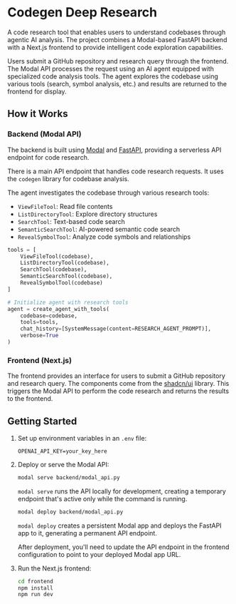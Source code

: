 # Codegen Deep Research

A code research tool that enables users to understand codebases through agentic AI analysis. The project combines a Modal-based FastAPI backend with a Next.js frontend to provide intelligent code exploration capabilities.

Users submit a GitHub repository and research query through the frontend. The Modal API processes the request using an AI agent equipped with specialized code analysis tools. The agent explores the codebase using various tools (search, symbol analysis, etc.) and results are returned to the frontend for display.

## How it Works

### Backend (Modal API)

The backend is built using [Modal](https://modal.com/) and [FastAPI](https://fastapi.tiangolo.com/), providing a serverless API endpoint for code research.

There is a main API endpoint that handles code research requests. It uses the `codegen` library for codebase analysis.

The agent investigates the codebase through various research tools:
- `ViewFileTool`: Read file contents
- `ListDirectoryTool`: Explore directory structures
- `SearchTool`: Text-based code search
- `SemanticSearchTool`: AI-powered semantic code search
- `RevealSymbolTool`: Analyze code symbols and relationships

```python
tools = [
    ViewFileTool(codebase),
    ListDirectoryTool(codebase),
    SearchTool(codebase),
    SemanticSearchTool(codebase),
    RevealSymbolTool(codebase)
]

# Initialize agent with research tools
agent = create_agent_with_tools(
    codebase=codebase,
    tools=tools,
    chat_history=[SystemMessage(content=RESEARCH_AGENT_PROMPT)],
    verbose=True
)
```

### Frontend (Next.js)

The frontend provides an interface for users to submit a GitHub repository and research query. The components come from the [shadcn/ui](https://ui.shadcn.com/) library. This triggers the Modal API to perform the code research and returns the results to the frontend.

## Getting Started

1. Set up environment variables in an `.env` file:
   ```
   OPENAI_API_KEY=your_key_here
   ```

2. Deploy or serve the Modal API:
   ```bash
   modal serve backend/modal_api.py
   ```
   `modal serve` runs the API locally for development, creating a temporary endpoint that's active only while the command is running.
   ```bash
   modal deploy backend/modal_api.py
   ```
   `modal deploy` creates a persistent Modal app and deploys the FastAPI app to it, generating a permanent API endpoint.
   
   After deployment, you'll need to update the API endpoint in the frontend configuration to point to your deployed Modal app URL.

3. Run the Next.js frontend:
   ```bash
   cd frontend
   npm install
   npm run dev
   ```